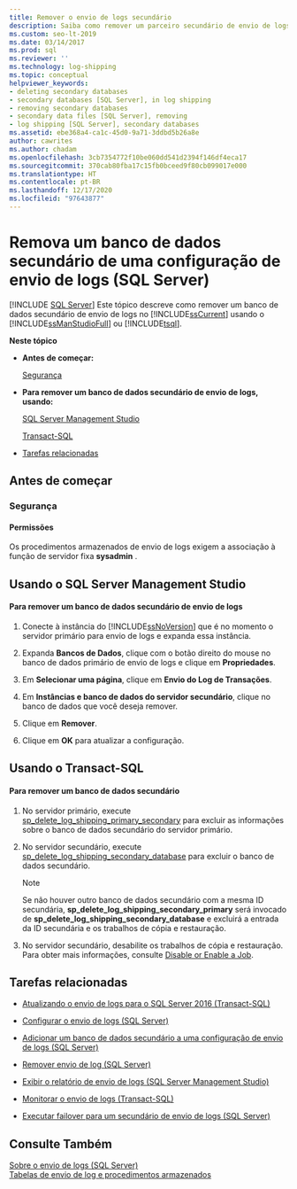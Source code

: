 ```yaml
---
title: Remover o envio de logs secundário
description: Saiba como remover um parceiro secundário de envio de logs usando o SQL Server Management Studio ou o Transact-SQL no SQL Server.
ms.custom: seo-lt-2019
ms.date: 03/14/2017
ms.prod: sql
ms.reviewer: ''
ms.technology: log-shipping
ms.topic: conceptual
helpviewer_keywords:
- deleting secondary databases
- secondary databases [SQL Server], in log shipping
- removing secondary databases
- secondary data files [SQL Server], removing
- log shipping [SQL Server], secondary databases
ms.assetid: ebe368a4-ca1c-45d0-9a71-3ddbd5b26a8e
author: cawrites
ms.author: chadam
ms.openlocfilehash: 3cb7354772f10be060dd541d2394f146df4eca17
ms.sourcegitcommit: 370cab80fba17c15fb0bceed9f80cb099017e000
ms.translationtype: HT
ms.contentlocale: pt-BR
ms.lasthandoff: 12/17/2020
ms.locfileid: "97643877"
---
```

# <a name="remove-a-secondary-database-from-a-log-shipping-configuration-sql-server"></a>Remova um banco de dados secundário de uma configuração de envio de logs (SQL Server)
 [!INCLUDE [SQL Server](../../includes/applies-to-version/sqlserver.md)]
  Este tópico descreve como remover um banco de dados secundário de envio de logs no [!INCLUDE[ssCurrent](../../includes/sscurrent-md.md)] usando o [!INCLUDE[ssManStudioFull](../../includes/ssmanstudiofull-md.md)] ou [!INCLUDE[tsql](../../includes/tsql-md.md)].  
  
 **Neste tópico**  
  
-   **Antes de começar:**  
  
     [Segurança](#Security)  
  
-   **Para remover um banco de dados secundário de envio de logs, usando:**  
  
     [SQL Server Management Studio](#SSMSProcedure)  
  
     [Transact-SQL](#TsqlProcedure)  
  
-   [Tarefas relacionadas](#RelatedTasks)  
  
##  <a name="before-you-begin"></a><a name="BeforeYouBegin"></a> Antes de começar  
  
###  <a name="security"></a><a name="Security"></a> Segurança  
  
####  <a name="permissions"></a><a name="Permissions"></a> Permissões  
 Os procedimentos armazenados de envio de logs exigem a associação à função de servidor fixa **sysadmin** .  
  
##  <a name="using-sql-server-management-studio"></a><a name="SSMSProcedure"></a> Usando o SQL Server Management Studio  
  
#### <a name="to-remove-a-log-shipping-secondary-database"></a>Para remover um banco de dados secundário de envio de logs  
  
1.  Conecte à instância do [!INCLUDE[ssNoVersion](../../includes/ssnoversion-md.md)] que é no momento o servidor primário para envio de logs e expanda essa instância.  
  
2.  Expanda **Bancos de Dados**, clique com o botão direito do mouse no banco de dados primário de envio de logs e clique em **Propriedades**.  
  
3.  Em **Selecionar uma página**, clique em **Envio do Log de Transações**.  
  
4.  Em **Instâncias e banco de dados do servidor secundário**, clique no banco de dados que você deseja remover.  
  
5.  Clique em **Remover**.  
  
6.  Clique em **OK** para atualizar a configuração.  
  
##  <a name="using-transact-sql"></a><a name="TsqlProcedure"></a> Usando o Transact-SQL  
  
#### <a name="to-remove-a-secondary-database"></a>Para remover um banco de dados secundário  
  
1.  No servidor primário, execute [sp_delete_log_shipping_primary_secondary](../../relational-databases/system-stored-procedures/sp-delete-log-shipping-primary-secondary-transact-sql.md) para excluir as informações sobre o banco de dados secundário do servidor primário.  
  
2.  No servidor secundário, execute [sp_delete_log_shipping_secondary_database](../../relational-databases/system-stored-procedures/sp-delete-log-shipping-secondary-database-transact-sql.md) para excluir o banco de dados secundário.  
  
    > [!NOTE]  
    >  Se não houver outro banco de dados secundário com a mesma ID secundária, **sp_delete_log_shipping_secondary_primary** será invocado de **sp_delete_log_shipping_secondary_database** e excluirá a entrada da ID secundária e os trabalhos de cópia e restauração.  
  
3.  No servidor secundário, desabilite os trabalhos de cópia e restauração. Para obter mais informações, consulte [Disable or Enable a Job](../../ssms/agent/disable-or-enable-a-job.md).  
  
##  <a name="related-tasks"></a><a name="RelatedTasks"></a> Tarefas relacionadas  
  
-   [Atualizando o envio de logs para o SQL Server 2016 &#40;Transact-SQL&#41;](../../database-engine/log-shipping/upgrading-log-shipping-to-sql-server-2016-transact-sql.md)  
  
-   [Configurar o envio de logs &#40;SQL Server&#41;](../../database-engine/log-shipping/configure-log-shipping-sql-server.md)  
  
-   [Adicionar um banco de dados secundário a uma configuração de envio de logs &#40;SQL Server&#41;](../../database-engine/log-shipping/add-a-secondary-database-to-a-log-shipping-configuration-sql-server.md)  
  
-   [Remover envio de log &#40;SQL Server&#41;](../../database-engine/log-shipping/remove-log-shipping-sql-server.md)  
  
-   [Exibir o relatório de envio de logs &#40;SQL Server Management Studio&#41;](../../database-engine/log-shipping/view-the-log-shipping-report-sql-server-management-studio.md)  
  
-   [Monitorar o envio de logs &#40;Transact-SQL&#41;](../../database-engine/log-shipping/monitor-log-shipping-transact-sql.md)  
  
-   [Executar failover para um secundário de envio de logs &#40;SQL Server&#41;](../../database-engine/log-shipping/fail-over-to-a-log-shipping-secondary-sql-server.md)  
  
## <a name="see-also"></a>Consulte Também  
 [Sobre o envio de logs &#40;SQL Server&#41;](../../database-engine/log-shipping/about-log-shipping-sql-server.md)   
 [Tabelas de envio de log e procedimentos armazenados](../../database-engine/log-shipping/log-shipping-tables-and-stored-procedures.md)  
  
  
